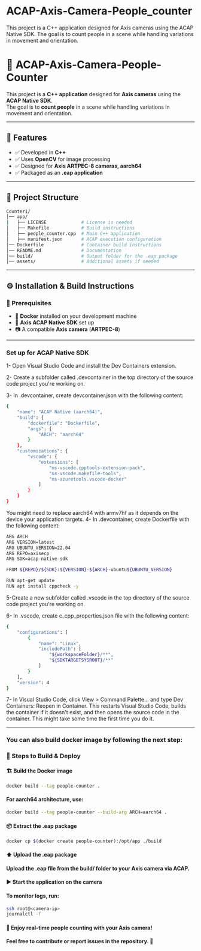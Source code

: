 # ACAP-Axis-Camera-People_counter
This project is a C++ application designed for Axis cameras using the ACAP Native SDK. The goal is to count people in a scene while handling variations in movement and orientation.

# 🎯 ACAP-Axis-Camera-People-Counter

This project is a **C++ application** designed for **Axis cameras** using the **ACAP Native SDK**.  
The goal is to **count people** in a scene while handling variations in movement and orientation.

---

## 🚀 Features

- ✅ Developed in **C++**
- ✅ Uses **OpenCV** for image processing
- ✅ Designed for **Axis ARTPEC-8 cameras, aarch64**
- ✅ Packaged as an **.eap application**

---
## 📁 Project Structure

```bash
Counter1/
│── app/
|   ├── LICENSE             # License is needed
│   ├── Makefile            # Build instructions
│   ├── people_counter.cpp  # Main C++ application
│   ├── manifest.json       # ACAP execution configuration
│── Dockerfile              # Container build instructions
│── README.md               # Documentation
│── build/                  # Output folder for the .eap package 
│── assets/                 # Additional assets if needed
```
---


## ⚙️ Installation & Build Instructions

### 📌 Prerequisites

- 🐳 **Docker** installed on your development machine  
- 🎯 **Axis ACAP Native SDK** set up  
- 📷 A compatible **Axis camera** (**ARTPEC-8**)  

---

### Set up for ACAP Native SDK
1- Open Visual Studio Code and install the Dev Containers extension.

2- Create a subfolder called .devcontainer in the top directory of the source code project you're working on.

3- In .devcontainer, create devcontainer.json with the following content:
```sh
{
    "name": "ACAP Native (aarch64)",
    "build": {
        "dockerfile": "Dockerfile",
        "args": {
            "ARCH": "aarch64"
        }
    },
    "customizations": {
        "vscode": {
            "extensions": [
                "ms-vscode.cpptools-extension-pack",
                "ms-vscode.makefile-tools",
                "ms-azuretools.vscode-docker"
            ]
        }
    }
}
```
You might need to replace aarch64 with armv7hf as it depends on the device your application targets. 
4- In .devcontainer, create Dockerfile with the following content:
```sh
ARG ARCH
ARG VERSION=latest
ARG UBUNTU_VERSION=22.04
ARG REPO=axisecp
ARG SDK=acap-native-sdk

FROM ${REPO}/${SDK}:${VERSION}-${ARCH}-ubuntu${UBUNTU_VERSION}

RUN apt-get update
RUN apt install cppcheck -y
```

5-Create a new subfolder called .vscode in the top directory of the source code project you're working on.

6- In .vscode, create c_cpp_properties.json file with the following content:
```sh
{
    "configurations": [
        {
            "name": "Linux",
            "includePath": [
                "${workspaceFolder}/**",
                "${SDKTARGETSYSROOT}/**"
            ]
        }
    ],
    "version": 4
}
```
7- In Visual Studio Code, click View > Command Palette... and type Dev Containers: Reopen in Container. This restarts Visual Studio Code, builds the container if it doesn't exist, and then opens the source code in the container. This might take some time the first time you do it.

---
### You can also build docker image by following the next step: 

### 🔧 Steps to Build & Deploy

#### 🏗️ **Build the Docker image**  

```sh
docker build --tag people-counter .
```

#### For aarch64 architecture, use:
```sh
docker build --tag people-counter --build-arg ARCH=aarch64 .
```

#### 📦 Extract the .eap package

```sh
docker cp $(docker create people-counter):/opt/app ./build
```

#### ⬆️ Upload the .eap package
#### Upload the .eap file from the build/ folder to your Axis camera via ACAP.

#### ▶️ Start the application on the camera

#### To monitor logs, run:
```sh
ssh root@<camera-ip>
journalctl -f
```

#### 🎯 Enjoy real-time people counting with your Axis camera!
#### Feel free to contribute or report issues in the repository. 🚀
